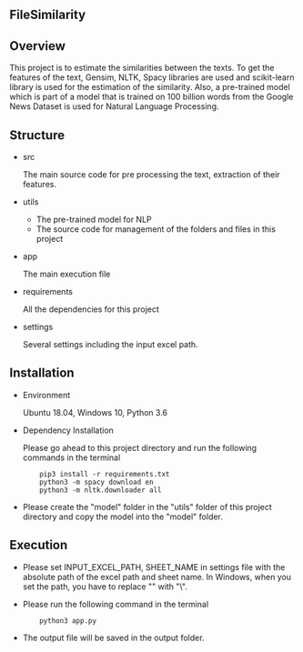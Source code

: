 ## FileSimilarity

## Overview

This project is to estimate the similarities between the texts. 
To get the features of the text, Gensim, NLTK, Spacy libraries are used and scikit-learn library is used for the 
estimation of the similarity. 
Also, a pre-trained model which is part of a model that is trained on 100 billion words from the Google News Dataset is 
used for Natural Language Processing.

## Structure

- src

    The main source code for pre processing the text, extraction of their features.
    
- utils

    * The pre-trained model for NLP
    * The source code for management of the folders and files in this project
    
- app

    The main execution file

- requirements

    All the dependencies for this project
    
- settings

    Several settings including the input excel path. 

## Installation

- Environment

    Ubuntu 18.04, Windows 10, Python 3.6

- Dependency Installation

    Please go ahead to this project directory and run the following commands in the terminal
    ```
        pip3 install -r requirements.txt
        python3 -m spacy download en
        python3 -m nltk.downloader all
    ```

- Please create the "model" folder in the "utils" folder of this project directory and copy the model into the "model" folder.
 
## Execution

- Please set INPUT_EXCEL_PATH, SHEET_NAME in settings file with the absolute path of the excel path and sheet name. 
In Windows, when you set the path, you have to replace "\" with "\\".

- Please run the following command in the terminal

    ```
        python3 app.py
    ```

- The output file will be saved in the output folder.
